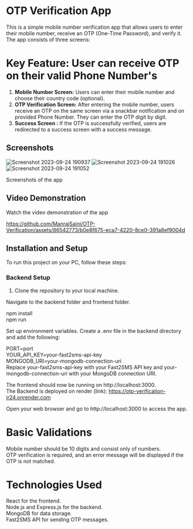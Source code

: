 # OTP Verification App

This is a simple mobile number verification app that allows users to enter their mobile number, receive an OTP (One-Time Password), and verify it. The app consists of three screens:

# **Key Feature: User can receive OTP on their valid Phone Number's**

1. **Mobile Number Screen:** Users can enter their mobile number and choose their country code (optional).
2. **OTP Verification Screen:** After entering the mobile number, users receive an OTP on the same screen via a snackbar notification and on provided Phone Number. They can enter the OTP digit by digit.
3. **Success Screen :** If the OTP is successfully verified, users are redirected to a success screen with a success message. 

## Screenshots
![Screenshot 2023-09-24 190937](https://github.com/ManrajSaini/OTP-Verification/assets/86542773/cfeb47df-6049-43f5-b10a-a934d66ce458)
![Screenshot 2023-09-24 191026](https://github.com/ManrajSaini/OTP-Verification/assets/86542773/123610e7-3fb2-4444-8bcf-db380d9a98cf)
![Screenshot 2023-09-24 191052](https://github.com/ManrajSaini/OTP-Verification/assets/86542773/c7a42b35-d022-44a6-9829-910f9c7409d2)

Screenshots of the app

## Video Demonstration

Watch the video demonstration of the app 


https://github.com/ManrajSaini/OTP-Verification/assets/86542773/b0e8f675-eca7-4220-8ce0-391a8ef9004d


## Installation and Setup

To run this project on your PC, follow these steps:

### Backend Setup

1. Clone the repository to your local machine.   

Navigate to the backend folder and frontend folder.   

npm install   
npm run   


Set up environment variables. Create a .env file in the backend directory and add the following:    

PORT=port    
YOUR_API_KEY=your-fast2sms-api-key   
MONGODB_URI=your-mongodb-connection-uri    
Replace your-fast2sms-api-key with your Fast2SMS API key and your-mongodb-connection-uri with your MongoDB connection URI.        


The frontend should now be running on http://localhost:3000.    
The Backend is deployed on render (link): https://otp-verification-ir24.onrender.com     

Open your web browser and go to http://localhost:3000 to access the app.    

# Basic Validations   
Mobile number should be 10 digits and consist only of numbers.    
OTP verification is required, and an error message will be displayed if the OTP is not matched.    

# Technologies Used    
React for the frontend.    
Node.js and Express.js for the backend.    
MongoDB for data storage.   
Fast2SMS API for sending OTP messages.   
